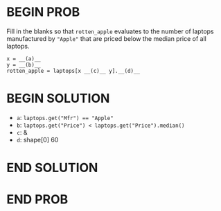 # BEGIN PROB

Fill in the blanks so that `rotten_apple` evaluates to the number of
laptops manufactured by `"Apple"` that are priced below the median price
of all laptops.

    x = __(a)__
    y = __(b)__
    rotten_apple = laptops[x __(c)__ y].__(d)__

# BEGIN SOLUTION

- `a`: `laptops.get("Mfr") == "Apple"`
- `b`: `laptops.get("Price") < laptops.get("Price").median()` 
- `c`: &
- `d`: shape[0]
<average>60</average>

# END SOLUTION

# END PROB